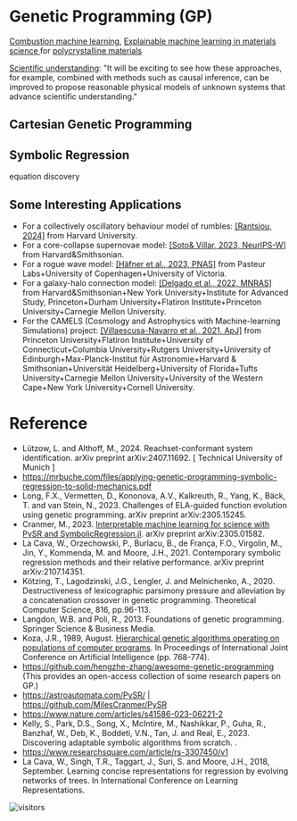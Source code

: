 # Genetic Programming (GP)



[Combustion machine learning](https://www.sciencedirect.com/science/article/pii/S0360128522000193), [Explainable machine learning in materials science
](https://www.nature.com/articles/s41524-022-00884-7) for [polycrystalline materials](https://www.nature.com/articles/s41524-018-0094-7)

[Scientific understanding](https://www.nature.com/articles/s42254-022-00518-3): "It will be exciting to see how these approaches, for example, combined with methods such as causal inference, can be improved to propose reasonable physical models of unknown systems that advance scientific understanding."

## Cartesian Genetic Programming

## Symbolic Regression

equation discovery

## Some Interesting Applications

* For a collectively oscillatory behaviour model of rumbles: [[Rantsiou, 2024]](https://www.biorxiv.org/content/10.1101/2024.03.10.584305v1.full.pdf) from Harvard University.
* For a core-collapse supernovae model: [[Soto& Villar, 2023, NeurIPS-W]](https://openreview.net/forum?id=WhZrevX2ce) from Harvard&Smithsonian.
* For a rogue wave model: [[Häfner et al., 2023, PNAS]](https://www.pnas.org/doi/10.1073/pnas.2306275120) from Pasteur Labs+University of Copenhagen+University of Victoria.
* For a galaxy-halo connection model: [[Delgado et al., 2022, MNRAS]](https://academic.oup.com/mnras/article/515/2/2733/6648805) from Harvard&Smithsonian+New York University+Institute for Advanced Study, Princeton+Durham University+Flatiron Institute+Princeton University+Carnegie Mellon University.
* For the CAMELS (Cosmology and Astrophysics with Machine-learning Simulations) project: [[Villaescusa-Navarro et al., 2021, ApJ]](https://iopscience.iop.org/article/10.3847/1538-4357/abf7ba) from Princeton University+Flatiron Institute+University of Connecticut+Columbia University+Rutgers University+University of Edinburgh+Max-Planck-Institut für Astronomie+Harvard & Smithsonian+Universität Heidelberg+University of Florida+Tufts University+Carnegie Mellon University+University of the Western Cape+New York University+Cornell University.

# Reference

* Lützow, L. and Althoff, M., 2024. Reachset-conformant system identification. arXiv preprint arXiv:2407.11692. [ Technical University of Munich ]
* https://mrbuche.com/files/applying-genetic-programming-symbolic-regression-to-solid-mechanics.pdf
* Long, F.X., Vermetten, D., Kononova, A.V., Kalkreuth, R., Yang, K., Bäck, T. and van Stein, N., 2023. Challenges of ELA-guided function evolution using genetic programming. arXiv preprint arXiv:2305.15245.
* Cranmer, M., 2023. [Interpretable machine learning for science with PySR and SymbolicRegression.jl](https://arxiv.org/abs/2305.01582). arXiv preprint arXiv:2305.01582.
* La Cava, W., Orzechowski, P., Burlacu, B., de França, F.O., Virgolin, M., Jin, Y., Kommenda, M. and Moore, J.H., 2021. Contemporary symbolic regression methods and their relative performance. arXiv preprint arXiv:2107.14351.
* Kötzing, T., Lagodzinski, J.G., Lengler, J. and Melnichenko, A., 2020. Destructiveness of lexicographic parsimony pressure and alleviation by a concatenation crossover in genetic programming. Theoretical Computer Science, 816, pp.96-113.
* Langdon, W.B. and Poli, R., 2013. Foundations of genetic programming. Springer Science & Business Media.
* Koza, J.R., 1989, August. [Hierarchical genetic algorithms operating on populations of computer programs](https://www.genetic-programming.com/jkpdf/ijcai1989.pdf). In Proceedings of International Joint Conference on Artificial Intelligence (pp. 768-774).
* https://github.com/hengzhe-zhang/awesome-genetic-programming (This provides an open-access collection of some research papers on GP.)
* https://astroautomata.com/PySR/ | https://github.com/MilesCranmer/PySR
* https://www.nature.com/articles/s41586-023-06221-2
* Kelly, S., Park, D.S., Song, X., McIntire, M., Nashikkar, P., Guha, R., Banzhaf, W., Deb, K., Boddeti, V.N., Tan, J. and Real, E., 2023. Discovering adaptable symbolic algorithms from scratch. .
* https://www.researchsquare.com/article/rs-3307450/v1
* La Cava, W., Singh, T.R., Taggart, J., Suri, S. and Moore, J.H., 2018, September. Learning concise representations for regression by evolving networks of trees. In International Conference on Learning Representations.

![visitors](https://visitor-badge.laobi.icu/badge?page_id=Evolutionary-Intelligence.ECAModernPerspective)
